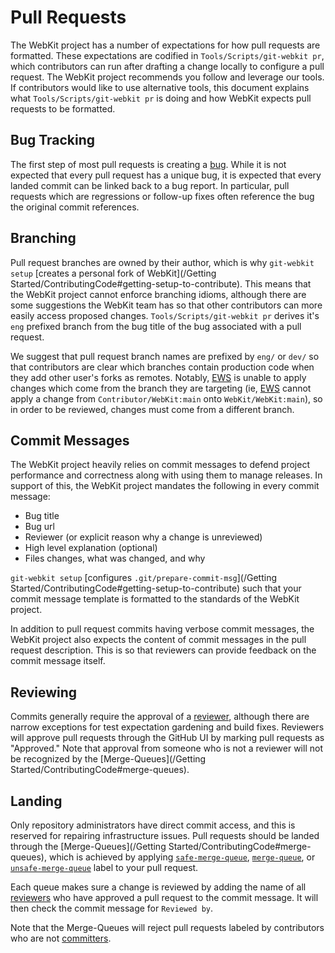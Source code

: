 # Pull Requests

The WebKit project has a number of expectations for how pull requests are formatted. These expectations are codified in `Tools/Scripts/git-webkit pr`, which contributors can run after drafting a change locally to configure a pull request. The WebKit project recommends you follow and leverage our tools. If contributors would like to use alternative tools, this document explains what `Tools/Scripts/git-webkit pr` is doing and how WebKit expects pull requests to be formatted.

## Bug Tracking

The first step of most pull requests is creating a [bug](https://bugs.webkit.org/enter_bug.cgi). While it is not expected that every pull request has a unique bug, it is expected that every landed commit can be linked back to a bug report. In particular, pull requests which are regressions or follow-up fixes often reference the bug the original commit references.

## Branching

Pull request branches are owned by their author, which is why `git-webkit setup` [creates a personal fork of WebKit](/Getting Started/ContributingCode#getting-setup-to-contribute). This means that the WebKit project cannot enforce branching idioms, although there are some suggestions the WebKit team has so that other contributors can more easily access proposed changes. `Tools/Scripts/git-webkit pr` derives it's `eng` prefixed branch from the bug title of the bug associated with a pull request.

We suggest that pull request branch names are prefixed by `eng/` or `dev/` so that contributors are clear which branches contain production code when they add other user's forks as remotes. Notably, [EWS](https://ews-build.webkit.org) is unable to apply changes which come from the branch they are targeting (ie, [EWS](https://ews-build.webkit.org) cannot apply a change from `Contributor/WebKit:main` onto `WebKit/WebKit:main`), so in order to be reviewed, changes must come from a different branch.

## Commit Messages

The WebKit project heavily relies on commit messages to defend project performance and correctness along with using them to manage releases. In support of this, the WebKit project mandates the following in every commit message:

* Bug title
* Bug url
* Reviewer (or explicit reason why a change is unreviewed)
* High level explanation (optional)
* Files changes, what was changed, and why

`git-webkit setup` [configures `.git/prepare-commit-msg`](/Getting Started/ContributingCode#getting-setup-to-contribute) such that your commit message template is formatted to the standards of the WebKit project.

In addition to pull request commits having verbose commit messages, the WebKit project also expects the content of commit messages in the pull request description. This is so that reviewers can provide feedback on the commit message itself.

## Reviewing

Commits generally require the approval of a [reviewer](https://webkit.org/team/#reviewers), although there are narrow exceptions for test expectation gardening and build fixes. Reviewers will approve pull requests through the GitHub UI by marking pull requests as "Approved." Note that approval from someone who is not a reviewer will not be recognized by the [Merge-Queues](/Getting Started/ContributingCode#merge-queues).

## Landing

Only repository administrators have direct commit access, and this is reserved for repairing infrastructure issues. Pull requests should be landed through the [Merge-Queues](/Getting Started/ContributingCode#merge-queues), which is achieved by applying [`safe-merge-queue`](https://github.com/WebKit/WebKit/labels?q=safe-merge-queue), [`merge-queue`](https://github.com/WebKit/WebKit/labels?q=merge-queue), or [`unsafe-merge-queue`](https://github.com/WebKit/WebKit/labels?q=unfsafe-merge-queue) label to your pull request.

Each queue makes sure a change is reviewed by adding the name of all [reviewers](https://webkit.org/team/#reviewers) who have approved a pull request to the commit message. It will then check the commit message for `Reviewed by`.

Note that the Merge-Queues will reject pull requests labeled by contributors who are not [committers](https://webkit.org/team/#committers).
